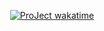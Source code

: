 <div align = "center">

[![ProJect wakatime](https://wakatime.com/badge/user/20baa14b-89a3-4e46-acd9-e4abaeefd2fe/project/018baf81-365e-4703-acca-dc9901087eef.svg?style=for-the-badge)](https://wakatime.com/badge/user/20baa14b-89a3-4e46-acd9-e4abaeefd2fe/project/018baf81-365e-4703-acca-dc9901087eef)

</div>
